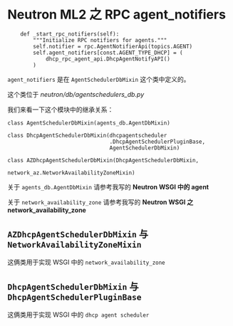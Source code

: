 # Neutron ML2 之 RPC agent_notifiers

```
    def _start_rpc_notifiers(self):
        """Initialize RPC notifiers for agents."""
        self.notifier = rpc.AgentNotifierApi(topics.AGENT)
        self.agent_notifiers[const.AGENT_TYPE_DHCP] = (
            dhcp_rpc_agent_api.DhcpAgentNotifyAPI()
        )
```

`agent_notifiers` 是在 `AgentSchedulerDbMixin` 这个类中定义的。

这个类位于 *neutron/db/agentschedulers_db.py*

我们来看一下这个模块中的继承关系：

```
class AgentSchedulerDbMixin(agents_db.AgentDbMixin)

class DhcpAgentSchedulerDbMixin(dhcpagentscheduler
                                .DhcpAgentSchedulerPluginBase,
                                AgentSchedulerDbMixin)

class AZDhcpAgentSchedulerDbMixin(DhcpAgentSchedulerDbMixin,
                                  network_az.NetworkAvailabilityZoneMixin)
```

关于 `agents_db.AgentDbMixin` 请参考我写的 **Neutron WSGI 中的 agent**

关于 `network_availability_zone` 请参考我写的 **Neutron WSGI 之 network_availability_zone**


## `AZDhcpAgentSchedulerDbMixin` 与 `NetworkAvailabilityZoneMixin` 

这俩类用于实现 WSGI 中的 `network_availability_zone` 

## `DhcpAgentSchedulerDbMixin` 与 `DhcpAgentSchedulerPluginBase`

这俩类用于实现 WSGI 中的 `dhcp agent scheduler` 

##














